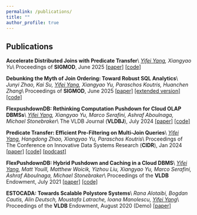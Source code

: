 ```yaml
---
permalink: /publications/
title: ""
author_profile: true
---
```


Publications
------
**Accelerate Distributed Joins with Predicate Transfer**\\
_<ins>Yifei Yang</ins>, Xiangyao Yu_\\
Proceedings of **SIGMOD**, June 2025 [[paper]](https://dl.acm.org/doi/10.1145/3725259) [[code]](https://github.com/cloud-olap/FlexPushdownDB/tree/sigmod_25)

**Debunking the Myth of Join Ordering: Toward Robust SQL Analytics**\\
_Junyi Zhao, Kai Su, <ins>Yifei Yang</ins>, Xiangyao Yu, Paraschos Koutris, Huanchen Zhang_\\
Proceedings of **SIGMOD**, June 2025 [[paper]](https://dl.acm.org/doi/10.1145/3725283) [[extended version]](https://arxiv.org/pdf/2502.15181) [[code]](https://github.com/zzjjyyy/PredTransDuckDB)

**FlexpushdownDB: Rethinking Computation Pushdown for Cloud OLAP DBMSs**\\
_<ins>Yifei Yang</ins>, Xiangyao Yu, Marco Serafini, Ashraf Aboulnaga, Michael Stonebraker_\\
The VLDB Journal (**VLDBJ**), July 2024 [[paper]](https://link.springer.com/article/10.1007/s00778-024-00867-8) [[code]](https://github.com/cloud-olap/FlexPushdownDB/tree/vldbj_24)

**Predicate Transfer: Efficient Pre-Filtering on Multi-Join Queries**\\
_<ins>Yifei Yang</ins>, Hangdong Zhao, Xiangyao Yu, Paraschos Koutris_\\
Proceedings of The Conference on Innovative Data Systems Research (**CIDR**), Jan 2024 [[paper]](https://www.cidrdb.org/cidr2024/papers/p22-yang.pdf) [[code]](https://github.com/cloud-olap/FlexPushdownDB/releases/tag/cidr_24) [[podcast]](https://disseminatepodcast.podcastpage.io/episode/yifei-yang-predicate-transfer-efficient-pre-filtering-on-multi-join-queries-48)

**FlexPushdownDB: Hybrid Pushdown and Caching in a Cloud DBMS**\\
_<ins>Yifei Yang</ins>, Matt Youill, Matthew Woicik, Yizhou Liu, Xiangyao Yu, Marco Serafini, Ashraf Aboulnaga, Michael Stonebraker_\\
Proceedings of the **VLDB** Endowment, July 2021 [[paper]](http://vldb.org/pvldb/vol14/p2101-yang.pdf) [[code]](https://github.com/cloud-olap/FlexPushdownDB/releases/tag/vldb_21)

**ESTOCADA: Towards Scalable Polystore Systems**\\
_Rana Alotaibi, Bogdan Cautis, Alin Deutsch, Moustafa Latrache, Ioana Manolescu, <ins>Yifei Yang</ins>_\\
Proceedings of the **VLDB** Endowment, August 2020 (Demo) [[paper]](http://www.vldb.org/pvldb/vol13/p2949-alotaibi.pdf)
